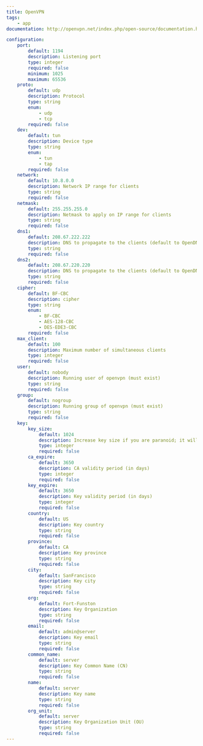 ```yaml
---
title: OpenVPN
tags:
    - app
documentation: http://openvpn.net/index.php/open-source/documentation.html

configuration: 
    port:
        default: 1194
        description: Listening port
        type: integer
        required: false
        minimum: 1025
        maximum: 65536
    proto:
        default: udp
        description: Protocol
        type: string
        enum:
            - udp
            - tcp
        required: false
    dev:
        default: tun
        description: Device type
        type: string
        enum:
            - tun
            - tap
        required: false
    network:
        default: 10.8.0.0
        description: Network IP range for clients
        type: string
        required: false
    netmask:
        default: 255.255.255.0
        description: Netmask to apply on IP range for clients
        type: string
        required: false
    dns1:
        default: 208.67.222.222
        description: DNS to propagate to the clients (default to OpenDNS)
        type: string
        required: false
    dns2:
        default: 208.67.220.220
        description: DNS to propagate to the clients (default to OpenDNS)
        type: string
        required: false
    cipher:
        default: BF-CBC
        description: cipher
        type: string
        enum:
            - BF-CBC
            - AES-128-CBC
            - DES-EDE3-CBC
        required: false
    max_client:
        default: 100
        description: Maximum number of simultaneous clients
        type: integer
        required: false
    user:
        default: nobody
        description: Running user of openvpn (must exist)
        type: string
        required: false
    group:
        default: nogroup
        description: Running group of openvpn (must exist)
        type: string
        required: false
    key:
        key_size:
            default: 1024
            description: Increase key size if you are paranoid; it will slow down TLS negociation
            type: integer
            required: false
        ca_expire:
            default: 3650
            description: CA validity period (in days)
            type: integer
            required: false
        key_expire:
            default: 3650
            description: Key validity period (in days)
            type: integer
            required: false
        country:
            default: US
            description: Key country
            type: string
            required: false
        province:
            default: CA
            description: Key province
            type: string
            required: false
        city:
            default: SanFrancisco
            description: Key city
            type: string
            required: false
        org:
            default: Fort-Funston
            description: Key Organization
            type: string
            required: false
        email:
            default: admin@server
            description: Key email
            type: string
            required: false
        common_name:
            default: server
            description: Key Common Name (CN)
            type: string
            required: false
        name:
            default: server
            description: Key name
            type: string
            required: false
        org_unit:
            default: server
            description: Key Organization Unit (OU)
            type: string
            required: false
---
```

